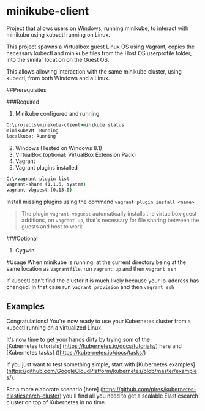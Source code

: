 # minikube-client

Project that allows users on Windows, running minikube, to
interact with minikube using kubectl running on Linux.

This project spawns a Virtualbox guest Linux OS using Vagrant, copies the necessary kubectl and minikube files from the
Host OS userprofile folder, into the similar location on the Guest OS.

This allows allowing interaction with the same minikube cluster, using kubectl, from both Windows and a Linux.

##Prerequisites

###Required
1. Minikube configured and running
```cmd 
C:\projects\minikube-client>minikube status
minikubeVM: Running
localkube: Running
```
2. Windows (Tested on Windows 8.1)
3. VirtualBox (optional: VirtualBox Extension Pack)
4. Vagrant
5. Vagrant plugins installed
```cmd
C:\>vagrant plugin list
vagrant-share (1.1.6, system)
vagrant-vbguest (0.13.0)
```

Install missing plugins using the command `vagrant plugin install <name>` 

> The plugin `vagrant-vbguest` automatically installs the virtualbox guest additions, on `vagrant up`, that's necessary
for file sharing between the guests and host to work.

###Optional
1. Cygwin

#Usage
When minikube is running, at the current directory being at the same location as `Vagrantfile`, run `vagrant up` and then `vagrant ssh`

If kubectl can't find the cluster it is much likely because your ip-address has changed. In that case run `vagrant provision` and then `vagrant ssh`

## Examples

Congratulations! You're now ready to use your Kubernetes cluster from a kubectl running on a virtualized Linux.

It's now time to get your hands dirty by trying som of the  
[Kubernetes tutorials] (https://kubernetes.io/docs/tutorials/) here 
and  [Kubernetes tasks] ()https://kubernetes.io/docs/tasks/)

If you just want to test something simple, start with [Kubernetes examples]
(https://github.com/GoogleCloudPlatform/kubernetes/blob/master/examples/).

For a more elaborate scenario [here]
(https://github.com/pires/kubernetes-elasticsearch-cluster) you'll find all
you need to get a scalable Elasticsearch cluster on top of Kubernetes in no
time.







